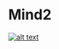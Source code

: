 # Mind2

[![alt text](http://img.youtube.com/vi/12wdhqHyKLE/hqdefault.jpg)](https://youtu.be/12wdhqHyKLE)



